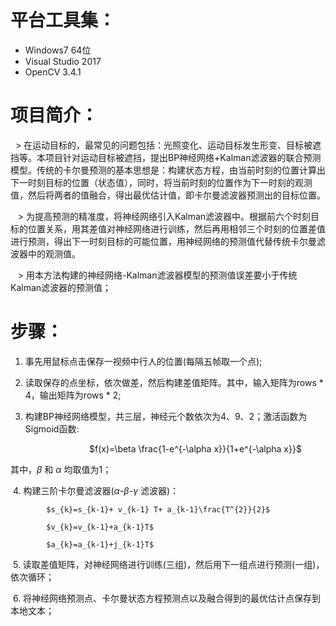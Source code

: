 # 平台工具集：
- Windows7 64位
- Visual Studio 2017
- OpenCV 3.4.1

# 项目简介：
    > 在运动目标的，最常见的问题包括：光照变化、运动目标发生形变、目标被遮挡等。本项目针对运动目标被遮挡，提出BP神经网络+Kalman滤波器的联合预测模型。传统的卡尔曼预测的基本思想是：构建状态方程，由当前时刻的位置计算出下一时刻目标的位置（状态值），同时，将当前时刻的位置作为下一时刻的观测值，然后将两者的值融合，得出最优估计值，即卡尔曼滤波器预测出的目标位置。

    > 为提高预测的精准度，将神经网络引入Kalman滤波器中。根据前六个时刻目标的位置关系，用其差值对神经网络进行训练，然后再用相邻三个时刻的位置差值进行预测，得出下一时刻目标的可能位置，用神经网络的预测值代替传统卡尔曼滤波器中的观测值。
    
    > 用本方法构建的神经网络-Kalman滤波器模型的预测值误差要小于传统Kalman滤波器的预测值；

# 步骤：

  1. 事先用鼠标点击保存一视频中行人的位置(每隔五帧取一个点); 
	
  2. 读取保存的点坐标，依次做差，然后构建差值矩阵。其中，输入矩阵为rows * 4，输出矩阵为rows * 2;
	
  3. 构建BP神经网络模型，共三层，神经元个数依次为4、9、2；激活函数为Sigmoid函数:
	
                                 $f(x)=\beta \frac{1-e^{-\alpha x}}{1+e^{-\alpha x}}$
				 
   其中，$\beta$ 和 $\alpha$ 均取值为1；
	
  4. 构建三阶卡尔曼滤波器($\alpha$-$\beta$-$\gamma$ 滤波器)：
  
    
			$s_{k}=s_{k-1}+ v_{k-1} T+ a_{k-1}\frac{T^{2}}{2}$
            
			$v_{k}=v_{k-1}+a_{k-1}T$
            
			$a_{k}=a_{k-1}+j_{k-1}T$

  5. 读取差值矩阵，对神经网络进行训练(三组)，然后用下一组点进行预测(一组)，依次循环；
  
  6. 将神经网络预测点、卡尔曼状态方程预测点以及融合得到的最优估计点保存到本地文本；

